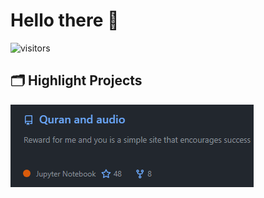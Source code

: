 # Hello there 👋

![visitors](https://github.com/tariq12009k-boop)


## 🗂️ Highlight Projects


<a href="https://tariq12009k-boop.github.io/Quran-and-audio/">
  <img align="Quran and audio" src="لقطة الشاشة 2025-09-21 221404.png" alt="Quran and audio" />
</a>
